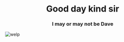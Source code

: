 <h1 align="center">Good day kind sir</h1>
<h3 align="center">I may or may not be Dave</h3>


<p><img align="left" src="https://github-readme-stats.vercel.app/api/top-langs?username=Syncxv&show_icons=true&locale=en&layout=compact" alt="welp" /></p>
